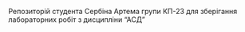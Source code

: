 Репозиторій студента Сербіна Артема групи КП-23 для зберігання лабораторних робіт з дисципліни “АСД”
